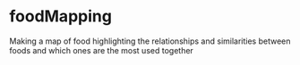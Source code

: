 # foodMapping
Making a map of food highlighting the relationships and similarities between foods and which ones are the most used together
